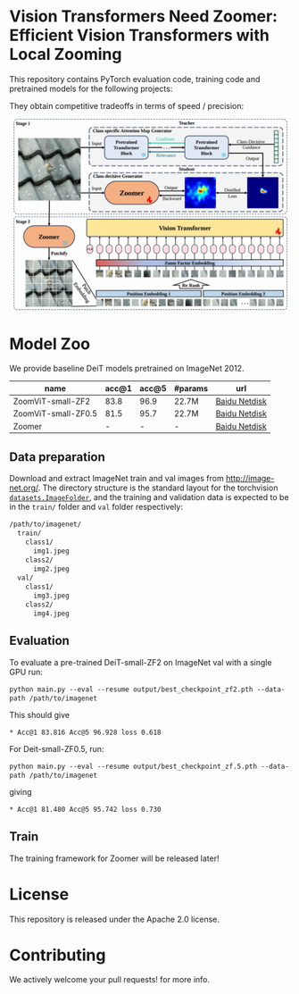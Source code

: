 # Vision Transformers Need Zoomer: Efficient Vision Transformers with Local Zooming

This repository contains PyTorch evaluation code, training code and pretrained models for the following projects:

They obtain competitive tradeoffs in terms of speed / precision:

![ZoomViT](ZoomViT.png)



# Model Zoo

We provide baseline DeiT models pretrained on ImageNet 2012.

| name                                  | acc@1 | acc@5 | #params | url                    |
|---------------------------------------|-------|------|---------|------------------------|
| ZoomViT-small-ZF2                     | 83.8  | 96.9 | 22.7M   | [Baidu Netdisk](https://pan.baidu.com/s/1V-E5rMBkV16L5pEGw-Vs0Q?pwd=heji) |
| ZoomViT-small-ZF0.5                   | 81.5  | 95.7 | 22.7M   | [Baidu Netdisk](https://pan.baidu.com/s/1Q1BtI0kNA3kdp9t6KLKb4w?pwd=28zg) |
| Zoomer                   | -  | - | -   | [Baidu Netdisk](https://pan.baidu.com/s/1YibKamJqV73TXa_s1BJfxA?pwd=6k51) |

## Data preparation

Download and extract ImageNet train and val images from http://image-net.org/.
The directory structure is the standard layout for the torchvision [`datasets.ImageFolder`](https://pytorch.org/docs/stable/torchvision/datasets.html#imagefolder), and the training and validation data is expected to be in the `train/` folder and `val` folder respectively:

```
/path/to/imagenet/
  train/
    class1/
      img1.jpeg
    class2/
      img2.jpeg
  val/
    class1/
      img3.jpeg
    class2/
      img4.jpeg
```

## Evaluation
To evaluate a pre-trained DeiT-small-ZF2 on ImageNet val with a single GPU run:
```
python main.py --eval --resume output/best_checkpoint_zf2.pth --data-path /path/to/imagenet
```
This should give
```
* Acc@1 83.816 Acc@5 96.928 loss 0.618
```

For Deit-small-ZF0.5, run:
```
python main.py --eval --resume output/best_checkpoint_zf.5.pth --data-path /path/to/imagenet
```
giving
```
* Acc@1 81.480 Acc@5 95.742 loss 0.730
```
## Train
The training framework for Zoomer will be released later!


# License
This repository is released under the Apache 2.0 license.

# Contributing
We actively welcome your pull requests!  for more info.
